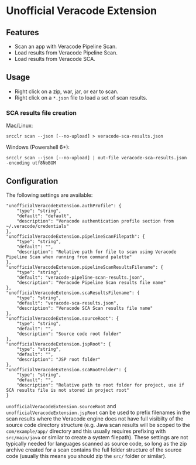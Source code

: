 # Unofficial Veracode Extension

## Features

* Scan an app with Veracode Pipeline Scan.
* Load results from Veracode Pipeline Scan.
* Load results from Veracode SCA.

## Usage

* Right click on a zip, war, jar, or ear to scan.
* Right click on a `*.json` file to load a set of scan results.

### SCA results file creation

Mac/Linux:

    srcclr scan --json [--no-upload] > veracode-sca-results.json

Windows (Powershell 6+):

    srcclr scan --json [--no-upload] | out-file veracode-sca-results.json -encoding utf8NoBOM

## Configuration

The following settings are available:

    "unofficialVeracodeExtension.authProfile": {
        "type": "string",
        "default": "default",
        "description": "Veracode authentication profile section from ~/.veracode/credentials"
    },
    "unofficialVeracodeExtension.pipelineScanFilepath": {
        "type": "string",
        "default": "",
        "description": "Relative path for file to scan using Veracode Pipeline Scan when running from command palette"
    },
    "unofficialVeracodeExtension.pipelineScanResultsFilename": {
        "type": "string",
        "default": "veracode-pipeline-scan-results.json",
        "description": "Veracode Pipeline Scan results file name"
    },
    "unofficialVeracodeExtension.scaResultsFilename": {
        "type": "string",
        "default": "veracode-sca-results.json",
        "description": "Veracode SCA Scan results file name"
    },
    "unofficialVeracodeExtension.sourceRoot": {
        "type": "string",
        "default": "",
        "description": "Source code root folder"
    },
    "unofficialVeracodeExtension.jspRoot": {
        "type": "string",
        "default": "",
        "description": "JSP root folder"
    },
    "unofficialVeracodeExtension.scaRootFolder": {
        "type": "string",
        "default": "",
        "description": "Relative path to root folder for project, use if SCA results file is not stored in project root"
    }

`unofficialVeracodeExtension.sourceRoot` and `unofficialVeracodeExtension.jspRoot` can be used to prefix filenames in the scan results where the Veracode engine does not have full visibilty of the source code directory structure (e.g. Java scan results will be scoped to the `com/example/app/` directory and this usually requires prefixing with `src/main/java` or similar to create a system filepath). These settings are not typically needed for languages scanned as source code, so long as the zip archive created for a scan contains the full folder structure of the source code (usually this means you should zip the `src/` folder or similar).
